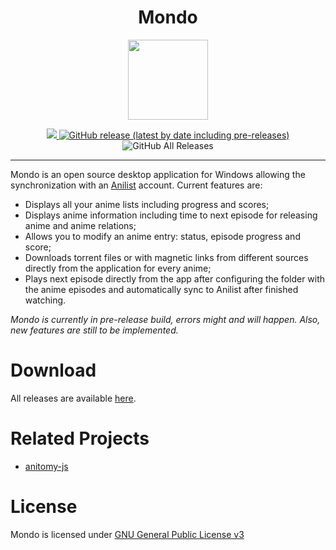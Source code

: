 <h1 align="center">Mondo</h1>

<p align="center">
    <img src="https://i.ibb.co/h9hmPR6/Mondo.png" width="128px" height="128px"/>
</p>

<p align="center">
  <a href="https://github.com/bacelarhenrique/mondo/blob/master/LICENSE">
    <img src="https://img.shields.io/badge/license-GPL--3-blue?style=for-the-badge&logo=appveyor"/>
  </a>
  
   <a href="https://github.com/bacelarhenrique/mondo/releases/tag/v0.9.0">
    <img alt="GitHub release (latest by date including pre-releases)" src="https://img.shields.io/github/v/release/bacelarhenrique/mondo?include_prereleases&style=for-the-badge">
  </a>
  
  <img alt="GitHub All Releases" src="https://img.shields.io/github/downloads/bacelarhenrique/mondo/total?style=for-the-badge">
</p>

---

Mondo is an open source desktop application for Windows allowing the synchronization with an [Anilist](https://anilist.co/) account. Current features are:

- Displays all your anime lists including progress and scores;
- Displays anime information including time to next episode for releasing anime and anime relations;
- Allows you to modify an anime entry: status, episode progress and score;
- Downloads torrent files or with magnetic links from different sources directly from the application for every anime;
- Plays next episode directly from the app after configuring the folder with the anime episodes and automatically sync to Anilist after finished watching.

*Mondo is currently in pre-release build, errors might and will happen. Also, new features are still to be implemented.*

# Download

All releases are available [here](https://github.com/bacelarhenrique/mondo/releases).

# Related Projects
- [anitomy-js](https://github.com/skiptirengu/anitomy-js)

# License
Mondo is licensed under [GNU General Public License v3](https://www.gnu.org/licenses/gpl-3.0.html)
